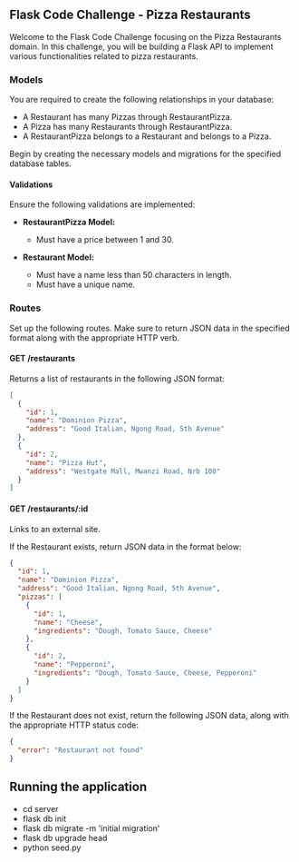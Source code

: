 ## Flask Code Challenge - Pizza Restaurants

Welcome to the Flask Code Challenge focusing on the Pizza Restaurants domain. In this challenge, you will be building a Flask API to implement various functionalities related to pizza restaurants.

### Models

You are required to create the following relationships in your database:

- A Restaurant has many Pizzas through RestaurantPizza.
- A Pizza has many Restaurants through RestaurantPizza.
- A RestaurantPizza belongs to a Restaurant and belongs to a Pizza.

Begin by creating the necessary models and migrations for the specified database tables.


#### Validations

Ensure the following validations are implemented:

- **RestaurantPizza Model:**
  - Must have a price between 1 and 30.

- **Restaurant Model:**
  - Must have a name less than 50 characters in length.
  - Must have a unique name.

### Routes

Set up the following routes. Make sure to return JSON data in the specified format along with the appropriate HTTP verb.

#### GET /restaurants

Returns a list of restaurants in the following JSON format:

```json
[
  {
    "id": 1,
    "name": "Dominion Pizza",
    "address": "Good Italian, Ngong Road, 5th Avenue"
  },
  {
    "id": 2,
    "name": "Pizza Hut",
    "address": "Westgate Mall, Mwanzi Road, Nrb 100"
  }
]
```

#### GET /restaurants/:id

Links to an external site.

If the Restaurant exists, return JSON data in the format below:

```json
{
  "id": 1,
  "name": "Dominion Pizza",
  "address": "Good Italian, Ngong Road, 5th Avenue",
  "pizzas": [
    {
      "id": 1,
      "name": "Cheese",
      "ingredients": "Dough, Tomato Sauce, Cheese"
    },
    {
      "id": 2,
      "name": "Pepperoni",
      "ingredients": "Dough, Tomato Sauce, Cheese, Pepperoni"
    }
  ]
}
```

If the Restaurant does not exist, return the following JSON data, along with the appropriate HTTP status code:

```json
{
  "error": "Restaurant not found"
}
```

## Running the application
  - cd server
  - flask db init
  - flask db migrate -m 'initial migration'
  - flask db upgrade head
  - python seed.py
